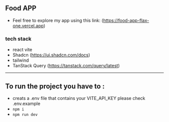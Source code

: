 ## Food APP 
- Feel free to explore my app using this link: (https://food-app-flax-one.vercel.app)
###  tech stack
- react vite
- Shadcn (https://ui.shadcn.com/docs)
- tailwind
- TanStack Query (https://tanstack.com/query/latest)


-----------------------------------------------------------------
## To run the project you have to :

- creats a .env file that contains your VITE_API_KEY please check .env.example 
- `npm i`
- `npm run dev`
